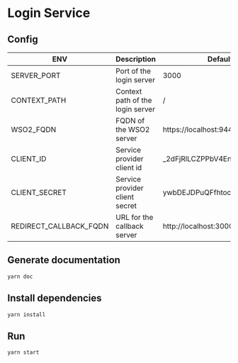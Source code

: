 # Login Service

## Config

| ENV                    | Description                      | Default                        |
|------------------------|----------------------------------|--------------------------------|
| SERVER_PORT            | Port of the login server         | 3000                           |
| CONTEXT_PATH           | Context path of the login server | /                              |
| WSO2_FQDN              | FQDN of the WSO2 server          | https://localhost:9443         |
| CLIENT_ID              | Service provider client id       | _2dFjRlLCZPPbV4EnbL02AXIy6Ya   |
| CLIENT_SECRET          | Service provider client secret   | ywbDEJDPuQFfhtocdArLIkTex18a   |
| REDIRECT_CALLBACK_FQDN | URL for the callback server      | http://localhost:3000/callback |

## Generate documentation

```shell
yarn doc
```

## Install dependencies

```shell
yarn install
```

## Run

```shell
yarn start
```